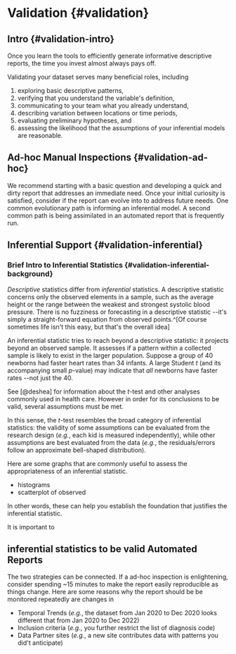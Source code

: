 Validation {#validation}
====================================

Intro {#validation-intro}
--------------------------------

Once you learn the tools to efficiently generate informative descriptive reports, the time you invest almost always pays off.

Validating your dataset serves many beneficial roles, including

1. exploring basic descriptive patterns,
1. verifying that you understand the variable's definition,
1. communicating to your team what you already understand,
1. describing variation between locations or time periods,
1. evaluating preliminary hypotheses, and
1. assessing the likelihood that the assumptions of your inferential models are reasonable.

Ad-hoc Manual Inspections {#validation-ad-hoc}
--------------------------------

We recommend starting with a basic question and developing a quick and dirty report that addresses an immediate need.  Once your initial curiosity is satisfied, consider if the report can evolve into to address future needs.  One common evolutionary path is informing an inferential model.  A second common path is being assimilated in an automated report that is frequently run.

Inferential Support {#validation-inferential}
--------------------

### Brief Intro to Inferential Statistics {#validation-inferential-background}

*Descriptive* statistics differ from *inferential* statistics.  A descriptive statistic concerns only the observed elements in a sample, such as the average height or the range between the weakest and strongest  systolic blood pressure.  There is no fuzziness or forecasting in a descriptive statistic --it's simply a straight-forward equation from observed points.^[Of course sometimes life isn't this easy, but that's the overall idea]

An inferential statistic tries to reach beyond a descriptive statistic: it projects beyond an observed sample.  It assesses if a pattern within a collected sample is likely to exist in the larger population.  Suppose a group of 40 newborns had faster heart rates than 34 infants.  A large Student *t* (and its accompanying small *p*-value) may indicate that *all* newborns have faster rates --not just the 40.

See [@deshea] for information about the *t*-test and other analyses commonly used in health care.  However in order for its conclusions to be valid, several assumptions must be met.

In this sense, the *t*-test resembles the broad category of inferential statistics: the validity of some assumptions can be evaluated from the research design (*e.g.*, each kid is measured independently), while other assumptions are best evaluated from the data (*e.g.*, the residuals/errors follow an approximate bell-shaped distribution).

Here are some graphs that are commonly useful to assess the appropriateness of an inferential statistic.
* histograms
* scatterplot of observed

In other words, these can help you establish the foundation that justifies the inferential statistic.

It is important to

 inferential statistics to be valid
Automated Reports
--------------------


The two strategies can be connected.  If a ad-hoc inspection is enlightening, consider spending ~15 minutes to make the report easily reproducible as things change.  Here are some reasons why the report should be be monitored repeatedly are changes in

* Temporal Trends (*e.g.*, the dataset from Jan 2020 to Dec 2020 looks different that from Jan 2020 to Dec 2022)
* Inclusion criteria (*e.g.*, you further restrict the list of diagnosis code)
* Data Partner sites (*e.g.*, a new site contributes data with patterns you did't anticipate)
